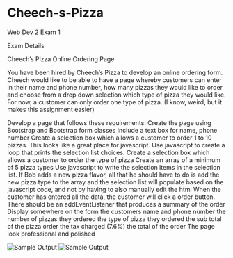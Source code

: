 # Cheech-s-Pizza
Web Dev 2 Exam 1

Exam Details

Cheech’s Pizza Online Ordering Page

You have been hired by Cheech’s Pizza to develop an online ordering form. Cheech would like to be able to have a page whereby customers can enter in their name and phone number, how many pizzas they would like to order and choose from a drop down selection which type of pizza they would like. For now, a customer can only order one type of pizza. (I know, weird, but it makes this assignment easier)

Develop a page that follows these requirements:
Create the page using Bootstrap and Bootstrap form classes
Include a text box for name, phone number
Create a selection box which allows a customer to order 1 to 10 pizzas.
This looks like a great place for javascript. Use javascript to create a loop that prints the selection list choices.
Create a selection box which allows a customer to order the type of pizza
Create an array of a minimum of 5 pizza types
Use javascript to write the selection items in the selection list.
If Bob adds a new pizza flavor, all that he should have to do is add the new pizza type to the array and the selection list will populate based on the javascript code, and not by having to also manually edit the html
When the customer has entered all the data, the customer will click a order button. There should be an addEventListener that produces a summary of the order
Display somewhere on the form
the customers name and phone number
the number of pizzas they ordered
the type of pizza they ordered
the sub total of the pizza order
the tax charged (7.6%)
the total of the order
The page look professional and polished

![Sample Output](img/index.JPG)
![Sample Output](img/order.JPG)


